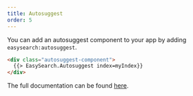 ```yaml
---
title: Autosuggest
order: 5
---
```

You can add an autosuggest component to your app by adding `easysearch:autosuggest`.

```html
<div class="autosuggest-component">
  {{> EasySearch.Autosuggest index=myIndex}}
</div>
```

The full documentation can be found [here](https://github.com/matteodem/meteor-easy-search/tree/master/packages/easysearch:autosuggest).

